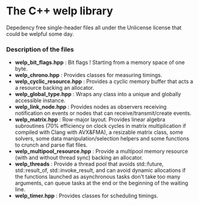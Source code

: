 # The C++ welp library
Depedency free single-header files all under the Unlicense license that could be welpful some day.

### Description of the files
- **welp_bit_flags.hpp** : Bit flags ! Starting from a memory space of one byte.
- **welp_chrono.hpp** : Provides classes for measuring timings.
- **welp_cyclic_resource.hpp** : Provides a cyclic memory buffer that acts a a resource backing an allocator.
- **welp_global_type.hpp** : Wraps any class into a unique and globally accessible instance.
- **welp_link_node.hpp** : Provides nodes as observers receiving notification on events or nodes that can receive/transmit/create events.
- **welp_matrix.hpp** : Row-major layout. Provides linear algebra subroutines (70% efficiency on clock cycles in matrix multiplication if compiled with Clang with AVX&FMA), a resizable matrix class, some solvers, some data manipulation/selection helpers and some functions to crunch and parse flat files.
- **welp_multipool_resource.hpp** : Provide a multipool memory resource (with and without thread sync) backing an allocator.
- **welp_threads** : Provide a thread pool that avoids std::future, std::result_of, std::invoke_result, and can avoid dynamic allocations if the functions launched as asynchronous tasks don't take too many arguments, can queue tasks at the end or the beginning of the waiting line.
- **welp_timer.hpp** : Provides classes for scheduling timings.
